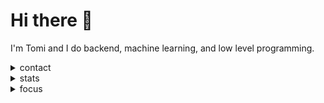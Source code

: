 # Hi there 👋

I'm Tomi and I do backend, machine learning, and low level programming.

<details>
  <summary>contact</summary>
  
  [![mail](https://img.shields.io/badge/Send_me_a_mail-blue?logo=gmail&logoColor=white)](mailto:t.eckert@student.fontys.nl)
</details>

<details>
  <summary>stats</summary>
  
  <img height="200px" src="https://github-readme-stats.vercel.app/api?username=TomiEckert&count_private=true&show_icons=true&theme=dark&line_height=30&hide_border=true" /><img height="200px" src="https://github-readme-stats.vercel.app/api/top-langs/?username=TomiEckert&layout=compact&langs_count=8&theme=dark&hide_border=true" />
</details>

<details>
  <summary>focus</summary><br/>
  
  [![tom's techno world](https://img.shields.io/badge/Tom's%20Tech-%231DB954.svg?logo=spotify&logoColor=white)](https://open.spotify.com/playlist/6o2RYbAdBXpzXRN5kO2DOO?si=5bs5M_0aQ8uNaj_Jgiefqg)
  
  [![lowkey tech](https://img.shields.io/badge/Lowkey%20Tech-%231DB954.svg?&logo=spotify&logoColor=white)](https://open.spotify.com/playlist/37i9dQZF1DX0r3x8OtiwEM?si=PCseTtNvS_27NFnNmyE_Ww)
  
  [![brain food](https://img.shields.io/badge/Brain%20Food-%231DB954.svg?&logo=spotify&logoColor=white)](https://open.spotify.com/playlist/37i9dQZF1DWXLeA8Omikj7?si=aZYQK7BzQrKp_jj2cKGLzQ)
</details>
